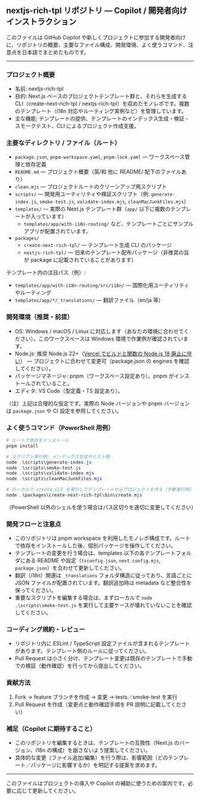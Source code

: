 ## nextjs-rich-tpl リポジトリ — Copilot / 開発者向けインストラクション

このファイルは GitHub Copilot や新しくプロジェクトに参加する開発者向けに、リポジトリの概要、主要なファイル構成、開発環境、よく使うコマンド、注意点を日本語でまとめたものです。

---

### プロジェクト概要

- 名前: nextjs-rich-tpl
- 目的: Next.js ベースのプロジェクトテンプレート群と、それらを生成する CLI（create-next-rich-tpl / nextjs-rich-tpl）を収めたモノレポです。複数のテンプレート（i18n 対応やルーティング実例など）を管理しています。
- 主な機能: テンプレートの提供、テンプレートのインデックス生成・検証・スモークテスト、CLI によるプロジェクト作成支援。

### 主要なディレクトリ / ファイル（ルート）

- `package.json`, `pnpm-workspace.yaml`, `pnpm-lock.yaml` — ワークスペース管理と依存定義
- `README.md` — プロジェクト概要（英/和 他に README/ 配下のファイルあり）
- `clean.mjs` — プロジェクトルートのクリーンアップ用スクリプト
- `scripts/` — 開発用ユーティリティや検証スクリプト（例: `generate-index.js`, `smoke-test.js`, `validate-index.mjs`, `cleanMacJunkFiles.mjs`）
- `templates/` — 実際の Next.js テンプレート群（`app/` 以下に複数のテンプレートが入っています）
  - `templates/app/with-i18n-routing/` など、テンプレートごとにサンプルアプリが配置されています。
- `packages/`
  - `create-next-rich-tpl/` — テンプレート生成 CLI のパッケージ
  - `nextjs-rich-tpl/` — 旧来のテンプレート配布パッケージ（非推奨の旨が package に記載されていることがあります）

テンプレート内の注目パス（例）:
- `templates/app/with-i18n-routing/src/i18n/` — 国際化用ユーティリティやルーティング
- `templates/app/*/_translations/` — 翻訳ファイル（en/ja 等）

### 開発環境（推奨・前提）

- OS: Windows / macOS / Linux に対応します（あなたの環境に合わせてください）。このワークスペースは Windows 環境で作業例が確認されています。 
- Node.js: 推奨 Node.js 22+（[Vercel でビルドと関数の Node.js 18 廃止に伴い](https://vercel.com/changelog/node-js-18-is-being-deprecated)） — プロジェクトに合わせて変更可（package.json の engines を確認してください）。
- パッケージマネージャ: pnpm（ワークスペース設定あり）。pnpm がインストールされていること。
- エディタ: VS Code（型定義・TS 設定あり）。

（注）上記は合理的な仮定です。実際の Node バージョンや pnpm バージョンは `package.json` や CI 設定を参照してください。

### よく使うコマンド（PowerShell 用例）

```powershell
# ルートで依存をインストール
pnpm install

# スクリプト実行例: インデックス生成やテスト類
node .\scripts\generate-index.js
node .\scripts\smoke-test.js
node .\scripts\validate-index.mjs
node .\scripts\cleanMacJunkFiles.mjs

# ローカルで create CLI を実行してテンプレートからプロジェクトを作る（手動実行例）
node .\packages\create-next-rich-tpl\bin\create.mjs
```

（PowerShell 以外のシェルを使う場合はパス区切りを適切に変更してください）

### 開発フローと注意点

- このリポジトリは pnpm workspace を利用したモノレポ構成です。ルートで依存をインストールした後、個別パッケージを操作してください。
- テンプレートの変更を行う場合は、templates 以下の各テンプレートフォルダにある README や設定（`tsconfig.json`, `next.config.mjs`, `package.json`）を合わせて更新してください。
- 翻訳（i18n）関連は `_translations` フォルダ構造に従っており、言語ごとに JSON ファイルが配置されています。翻訳追加時は metadata など整合性を保ってください。
- 重要なスクリプトを編集する場合は、まずローカルで `node .\scripts\smoke-test.js` を実行して主要ケースが壊れていないことを確認してください。

### コーディング規約・レビュー

- リポジトリ内に ESLint / TypeScript 設定ファイルが含まれるテンプレートがあります。テンプレート側のルールに従ってください。
- Pull Request は小さく分け、テンプレート変更は既存のテンプレートで手動での検証（動作確認）を行ってから提出してください。

### 貢献方法

1. Fork -> feature ブランチを作成 -> 変更 -> tests／smoke-test を実行
2. Pull Request を作成（変更点と動作確認手順を PR 説明に記載してください）

### 補足（Copilot に期待すること）

- このリポジトリを編集するときは、テンプレートの互換性（Next.js のバージョン、i18n の構成）を崩さないよう提案してください。
- 具体的な変更（ファイル追加/編集）を行う際は、影響範囲（どのテンプレート／パッケージに影響するか）を明記する提案を求めます。

---

このファイルはプロジェクトの導入や Copilot の補助に使うための案内です。必要に応じて更新してください。
